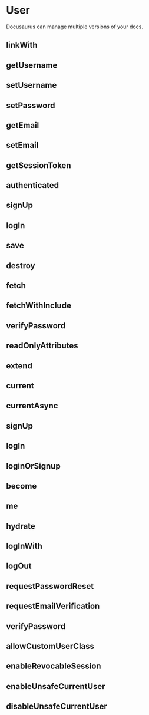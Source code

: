 <!-- ---
sidebar_position: 4
--- -->

# User

Docusaurus can manage multiple versions of your docs.


## linkWith

## getUsername

## setUsername

## setPassword

## getEmail

## setEmail 

## getSessionToken

## authenticated

## signUp

## logIn

## save

## destroy

## fetch

## fetchWithInclude

## verifyPassword

## readOnlyAttributes

## extend

## current

## currentAsync

## signUp

## logIn

## loginOrSignup

## become

## me

## hydrate

## logInWith

## logOut

## requestPasswordReset

## requestEmailVerification

## verifyPassword

## allowCustomUserClass

## enableRevocableSession

##  enableUnsafeCurrentUser

## disableUnsafeCurrentUser
